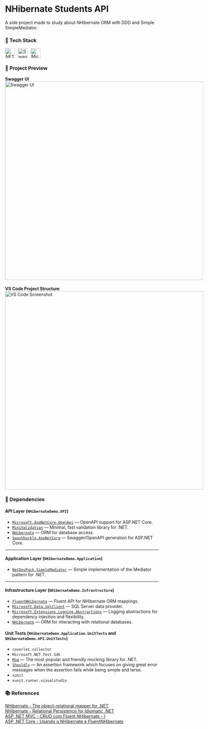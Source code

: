 # NHibernate Students API   
A side project made to study about NHibernate ORM with DDD and Simple SimpleMediator.

### 🧰 Tech Stack

<div style="display: flex; gap: 10px;">
    <img height="32" width="32" src="https://cdn.simpleicons.org/dotnet" alt=".NET" title=".NET" />
    <img height="32" width="32" src="https://cdn.simpleicons.org/swagger" alt="Swagger" title="Swagger" />
    <img height="32" src="https://img.shields.io/badge/Microsoft%20SQL%20Server-CC2927?style=for-the-badge&logo=microsoft%20sql%20server&logoColor=white" alt="Microsoft SQL Server" title="Microsoft SQL Server" />
</div>

### 📸 Project Preview

<div style="display: flex; gap: 20px; flex-wrap: wrap;">
  <div>
    <strong>Swagger UI</strong><br/>
    <img src="https://github.com/user-attachments/assets/4161b747-9097-4c7e-b7d8-a54ca3bfa43c" alt="Swagger UI" width="650"/>
  </div>
  <div>
    <strong>VS Code Project Structure</strong><br/>
    <img src="https://github.com/user-attachments/assets/3fd85e0b-4202-4356-baf4-9703165a5879" alt="VS Code Screenshot" width="650"/>
  </div>
</div>

### 🧩 Dependencies
#### **API Layer** (`NHibernateDemo.API`)
- [`Microsoft.AspNetCore.OpenApi`](https://www.nuget.org/packages/Microsoft.AspNetCore.OpenApi) — OpenAPI support for ASP.NET Core.  
- [`MiniValidation`](https://www.nuget.org/packages/MiniValidation) — Minimal, fast validation library for .NET.  
- [`NHibernate`](https://www.nuget.org/packages/NHibernate) — ORM for database access.  
- [`Swashbuckle.AspNetCore`](https://www.nuget.org/packages/Swashbuckle.AspNetCore) — Swagger/OpenAPI generation for ASP.NET Core.  

---

#### **Application Layer** (`NHibernateDemo.Application`)
- [`NetDevPack.SimpleMediator`](https://www.nuget.org/packages/NetDevPack.SimpleMediator) — Simple implementation of the Mediator pattern for .NET.  

---

#### **Infrastructure Layer** (`NHibernateDemo.Infrastructure`)
- [`FluentNHibernate`](https://www.nuget.org/packages/FluentNHibernate) — Fluent API for NHibernate ORM mappings.  
- [`Microsoft.Data.SqlClient`](https://www.nuget.org/packages/Microsoft.Data.SqlClient) — SQL Server data provider.  
- [`Microsoft.Extensions.Logging.Abstractions`](https://www.nuget.org/packages/Microsoft.Extensions.Logging.Abstractions) — Logging abstractions for dependency injection and flexibility.  
- [`NHibernate`](https://www.nuget.org/packages/NHibernate) — ORM for interacting with relational databases.

#### **Unit Tests** (`NHibernateDemo.Application.UnitTests` and `NHibernateDemo.API.UnitTests`)
- `coverlet.collector`
- `Microsoft.NET.Test.Sdk`
- [`Moq`](https://www.nuget.org/packages/Moq) — The most popular and friendly mocking library for .NET.
- [`Shouldly`](https://www.nuget.org/packages/shouldly/) — An assertion framework which focuses on giving great error messages when the assertion fails while being simple and terse.
- `xunit`
- `xunit.runner.visualstudio`

### 📚 References
[NHibernate - The object-relational mapper for .NET](https://nhibernate.info/) \
[NHibernate - Relational Persistence for Idiomatic .NET](https://nhibernate.info/doc/nhibernate-reference/index.html) \
[ASP .NET MVC -  CRUD com Fluent NHibernate - I](https://www.macoratti.net/16/01/mvc_crudnhb1.htm) \
[ASP .NET Core -  Usando o NHibernate e FluentNHibernate](https://www.macoratti.net/19/07/aspnc_nhib1.htm)